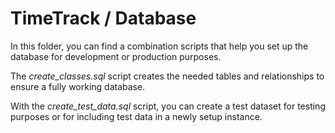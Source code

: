 # TimeTrack / Database

In this folder, you can find a combination scripts that help you set up the database for development or production purposes.

The *create_classes.sql* script creates the needed tables and relationships to ensure a fully working database.

With the *create_test_data.sql* script, you can create a test dataset for testing purposes or for including test data in a newly setup instance.